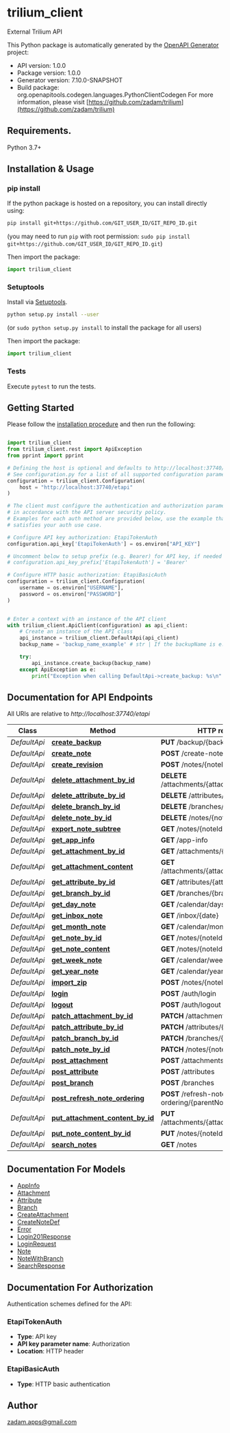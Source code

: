 # trilium_client
External Trilium API

This Python package is automatically generated by the [OpenAPI Generator](https://openapi-generator.tech) project:

- API version: 1.0.0
- Package version: 1.0.0
- Generator version: 7.10.0-SNAPSHOT
- Build package: org.openapitools.codegen.languages.PythonClientCodegen
For more information, please visit [https://github.com/zadam/trilium](https://github.com/zadam/trilium)

## Requirements.

Python 3.7+

## Installation & Usage
### pip install

If the python package is hosted on a repository, you can install directly using:

```sh
pip install git+https://github.com/GIT_USER_ID/GIT_REPO_ID.git
```
(you may need to run `pip` with root permission: `sudo pip install git+https://github.com/GIT_USER_ID/GIT_REPO_ID.git`)

Then import the package:
```python
import trilium_client
```

### Setuptools

Install via [Setuptools](http://pypi.python.org/pypi/setuptools).

```sh
python setup.py install --user
```
(or `sudo python setup.py install` to install the package for all users)

Then import the package:
```python
import trilium_client
```

### Tests

Execute `pytest` to run the tests.

## Getting Started

Please follow the [installation procedure](#installation--usage) and then run the following:

```python

import trilium_client
from trilium_client.rest import ApiException
from pprint import pprint

# Defining the host is optional and defaults to http://localhost:37740/etapi
# See configuration.py for a list of all supported configuration parameters.
configuration = trilium_client.Configuration(
    host = "http://localhost:37740/etapi"
)

# The client must configure the authentication and authorization parameters
# in accordance with the API server security policy.
# Examples for each auth method are provided below, use the example that
# satisfies your auth use case.

# Configure API key authorization: EtapiTokenAuth
configuration.api_key['EtapiTokenAuth'] = os.environ["API_KEY"]

# Uncomment below to setup prefix (e.g. Bearer) for API key, if needed
# configuration.api_key_prefix['EtapiTokenAuth'] = 'Bearer'

# Configure HTTP basic authorization: EtapiBasicAuth
configuration = trilium_client.Configuration(
    username = os.environ["USERNAME"],
    password = os.environ["PASSWORD"]
)


# Enter a context with an instance of the API client
with trilium_client.ApiClient(configuration) as api_client:
    # Create an instance of the API class
    api_instance = trilium_client.DefaultApi(api_client)
    backup_name = 'backup_name_example' # str | If the backupName is e.g. \"now\", then the backup will be written to \"backup-now.db\" file

    try:
        api_instance.create_backup(backup_name)
    except ApiException as e:
        print("Exception when calling DefaultApi->create_backup: %s\n" % e)

```

## Documentation for API Endpoints

All URIs are relative to *http://localhost:37740/etapi*

Class | Method | HTTP request | Description
------------ | ------------- | ------------- | -------------
*DefaultApi* | [**create_backup**](docs/DefaultApi.md#create_backup) | **PUT** /backup/{backupName} | 
*DefaultApi* | [**create_note**](docs/DefaultApi.md#create_note) | **POST** /create-note | 
*DefaultApi* | [**create_revision**](docs/DefaultApi.md#create_revision) | **POST** /notes/{noteId}/revision | 
*DefaultApi* | [**delete_attachment_by_id**](docs/DefaultApi.md#delete_attachment_by_id) | **DELETE** /attachments/{attachmentId} | 
*DefaultApi* | [**delete_attribute_by_id**](docs/DefaultApi.md#delete_attribute_by_id) | **DELETE** /attributes/{attributeId} | 
*DefaultApi* | [**delete_branch_by_id**](docs/DefaultApi.md#delete_branch_by_id) | **DELETE** /branches/{branchId} | 
*DefaultApi* | [**delete_note_by_id**](docs/DefaultApi.md#delete_note_by_id) | **DELETE** /notes/{noteId} | 
*DefaultApi* | [**export_note_subtree**](docs/DefaultApi.md#export_note_subtree) | **GET** /notes/{noteId}/export | 
*DefaultApi* | [**get_app_info**](docs/DefaultApi.md#get_app_info) | **GET** /app-info | 
*DefaultApi* | [**get_attachment_by_id**](docs/DefaultApi.md#get_attachment_by_id) | **GET** /attachments/{attachmentId} | 
*DefaultApi* | [**get_attachment_content**](docs/DefaultApi.md#get_attachment_content) | **GET** /attachments/{attachmentId}/content | 
*DefaultApi* | [**get_attribute_by_id**](docs/DefaultApi.md#get_attribute_by_id) | **GET** /attributes/{attributeId} | 
*DefaultApi* | [**get_branch_by_id**](docs/DefaultApi.md#get_branch_by_id) | **GET** /branches/{branchId} | 
*DefaultApi* | [**get_day_note**](docs/DefaultApi.md#get_day_note) | **GET** /calendar/days/{date} | 
*DefaultApi* | [**get_inbox_note**](docs/DefaultApi.md#get_inbox_note) | **GET** /inbox/{date} | 
*DefaultApi* | [**get_month_note**](docs/DefaultApi.md#get_month_note) | **GET** /calendar/months/{month} | 
*DefaultApi* | [**get_note_by_id**](docs/DefaultApi.md#get_note_by_id) | **GET** /notes/{noteId} | 
*DefaultApi* | [**get_note_content**](docs/DefaultApi.md#get_note_content) | **GET** /notes/{noteId}/content | 
*DefaultApi* | [**get_week_note**](docs/DefaultApi.md#get_week_note) | **GET** /calendar/weeks/{date} | 
*DefaultApi* | [**get_year_note**](docs/DefaultApi.md#get_year_note) | **GET** /calendar/years/{year} | 
*DefaultApi* | [**import_zip**](docs/DefaultApi.md#import_zip) | **POST** /notes/{noteId}/import | 
*DefaultApi* | [**login**](docs/DefaultApi.md#login) | **POST** /auth/login | 
*DefaultApi* | [**logout**](docs/DefaultApi.md#logout) | **POST** /auth/logout | 
*DefaultApi* | [**patch_attachment_by_id**](docs/DefaultApi.md#patch_attachment_by_id) | **PATCH** /attachments/{attachmentId} | 
*DefaultApi* | [**patch_attribute_by_id**](docs/DefaultApi.md#patch_attribute_by_id) | **PATCH** /attributes/{attributeId} | 
*DefaultApi* | [**patch_branch_by_id**](docs/DefaultApi.md#patch_branch_by_id) | **PATCH** /branches/{branchId} | 
*DefaultApi* | [**patch_note_by_id**](docs/DefaultApi.md#patch_note_by_id) | **PATCH** /notes/{noteId} | 
*DefaultApi* | [**post_attachment**](docs/DefaultApi.md#post_attachment) | **POST** /attachments | 
*DefaultApi* | [**post_attribute**](docs/DefaultApi.md#post_attribute) | **POST** /attributes | 
*DefaultApi* | [**post_branch**](docs/DefaultApi.md#post_branch) | **POST** /branches | 
*DefaultApi* | [**post_refresh_note_ordering**](docs/DefaultApi.md#post_refresh_note_ordering) | **POST** /refresh-note-ordering/{parentNoteId} | 
*DefaultApi* | [**put_attachment_content_by_id**](docs/DefaultApi.md#put_attachment_content_by_id) | **PUT** /attachments/{attachmentId}/content | 
*DefaultApi* | [**put_note_content_by_id**](docs/DefaultApi.md#put_note_content_by_id) | **PUT** /notes/{noteId}/content | 
*DefaultApi* | [**search_notes**](docs/DefaultApi.md#search_notes) | **GET** /notes | 


## Documentation For Models

 - [AppInfo](docs/AppInfo.md)
 - [Attachment](docs/Attachment.md)
 - [Attribute](docs/Attribute.md)
 - [Branch](docs/Branch.md)
 - [CreateAttachment](docs/CreateAttachment.md)
 - [CreateNoteDef](docs/CreateNoteDef.md)
 - [Error](docs/Error.md)
 - [Login201Response](docs/Login201Response.md)
 - [LoginRequest](docs/LoginRequest.md)
 - [Note](docs/Note.md)
 - [NoteWithBranch](docs/NoteWithBranch.md)
 - [SearchResponse](docs/SearchResponse.md)


<a id="documentation-for-authorization"></a>
## Documentation For Authorization


Authentication schemes defined for the API:
<a id="EtapiTokenAuth"></a>
### EtapiTokenAuth

- **Type**: API key
- **API key parameter name**: Authorization
- **Location**: HTTP header

<a id="EtapiBasicAuth"></a>
### EtapiBasicAuth

- **Type**: HTTP basic authentication


## Author

zadam.apps@gmail.com


